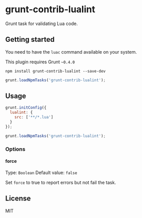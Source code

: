 # grunt-contrib-lualint

Grunt task for validating Lua code.

## Getting started

You need to have the `luac` command available on your system.

This plugin requires Grunt `~0.4.0`

```
npm install grunt-contrib-lualint --save-dev
```

```javascript
grunt.loadNpmTasks('grunt-contrib-lualint');
```

## Usage

```javascript
grunt.initConfig({
  lualint: {
    src: ['**/*.lua']
  }
});

grunt.loadNpmTasks('grunt-contrib-lualint');
```

### Options

#### force

Type: `Boolean` Default value: `false`

Set `force` to true to report errors but not fail the task.

## License

MIT
